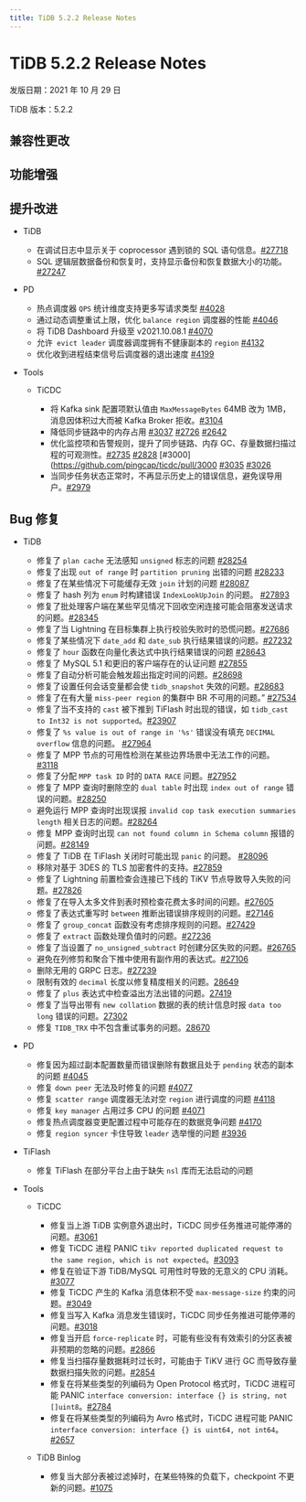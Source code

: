 ```yaml
---
title: TiDB 5.2.2 Release Notes
---
```


# TiDB 5.2.2 Release Notes

发版日期：2021 年 10 月 29 日

TiDB 版本：5.2.2

## 兼容性更改

## 功能增强

## 提升改进

+ TiDB

    - 在调试日志中显示关于 coprocessor 遇到锁的 SQL 语句信息。[#27718](https://github.com/pingcap/tidb/issues/27718)
    - SQL 逻辑层数据备份和恢复时，支持显示备份和恢复数据大小的功能。[#27247](https://github.com/pingcap/tidb/issues/27247)

+ PD

    - 热点调度器 `QPS` 统计维度支持更多写请求类型 [#4028](https://github.com/tikv/pd/pull/4028)
    - 通过动态调整重试上限，优化 `balance region` 调度器的性能 [#4046](https://github.com/tikv/pd/pull/4046)
    - 将 TiDB Dashboard 升级至 v2021.10.08.1 [#4070](https://github.com/tikv/pd/pull/4070)
    - 允许` evict leader` 调度器调度拥有不健康副本的 `region` [#4132](https://github.com/tikv/pd/pull/4132)
    - 优化收到进程结束信号后调度器的退出速度 [#4199](https://github.com/tikv/pd/pull/4199)

+ Tools

    + TiCDC

        - 将 Kafka sink 配置项默认值由 `MaxMessageBytes` 64MB 改为 1MB，消息因体积过大而被 Kafka Broker 拒收。[#3104](https://github.com/pingcap/ticdc/pull/3104)
        - 降低同步链路中的内存占用 [#3037](https://github.com/pingcap/ticdc/pull/3037) [#2726](https://github.com/pingcap/ticdc/pull/2726) [#2642](https://github.com/pingcap/ticdc/pull/2642)
        - 优化监控项和告警规则，提升了同步链路、内存 GC、存量数据扫描过程的可观测性。[#2735](https://github.com/pingcap/ticdc/pull/2735) [#2828](https://github.com/pingcap/ticdc/pull/2828) [#3000](https://github.com/pingcap/ticdc/pull/3000 [#3035](https://github.com/pingcap/ticdc/pull/3035) [#3026](https://github.com/pingcap/ticdc/pull/3026)
        - 当同步任务状态正常时，不再显示历史上的错误信息，避免误导用户。[#2979](https://github.com/pingcap/ticdc/pull/2979)

## Bug 修复

+ TiDB

    - 修复了 `plan cache` 无法感知 `unsigned` 标志的问题 [#28254](https://github.com/pingcap/tidb/issues/28254)
    - 修复了出现 `out of range` 时 `partition pruning` 出错的问题 [#28233](https://github.com/pingcap/tidb/issues/28233)
    - 修复了在某些情况下可能缓存无效 `join` 计划的问题 [#28087](https://github.com/pingcap/tidb/issues/28087)
    - 修复了 hash 列为 `enum` 时构建错误 `IndexLookUpJoin` 的问题。 [#27893](https://github.com/pingcap/tidb/issues/27893)
    - 修复了批处理客户端在某些罕见情况下回收空闲连接可能会阻塞发送请求的问题。[#28345](https://github.com/pingcap/tidb/pull/28345)
    - 修复了当 Lightning 在目标集群上执行校验失败时的恐慌问题。[#27686](https://github.com/pingcap/tidb/pull/27686)
    - 修复了某些情况下 `date_add` 和 `date_sub` 执行结果错误的问题。[#27232](https://github.com/pingcap/tidb/issues/27232)
    - 修复了 `hour` 函数在向量化表达式中执行结果错误的问题 [#28643](https://github.com/pingcap/tidb/issues/28643)
    - 修复了 MySQL 5.1 和更旧的客户端存在的认证问题 [#27855](https://github.com/pingcap/tidb/issues/27855)
    - 修复了自动分析可能会触发超出指定时间的问题。[#28698](https://github.com/pingcap/tidb/issues/28698)
    - 修复了设置任何会话变量都会使 `tidb_snapshot` 失效的问题。[#28683](https://github.com/pingcap/tidb/pull/28683)
    - 修复了在有大量 `miss-peer region` 的集群中 BR 不可用的问题。” [#27534](https://github.com/pingcap/tidb/issues/27534)
    - 修复了当不支持的 `cast` 被下推到 TiFlash 时出现的错误，如 `tidb_cast to Int32 is not supported`。[#23907](https://github.com/pingcap/tidb/issues/23907)
    - 修复了 `%s value is out of range in '%s'` 错误没有填充 `DECIMAL overflow` 信息的问题。 [#27964](https://github.com/pingcap/tidb/issues/27964)
    - 修复了 MPP 节点的可用性检测在某些边界场景中无法工作的问题。 [#3118](https://github.com/pingcap/tics/issues/3118)
    - 修复了分配 `MPP task ID` 时的 `DATA RACE` 问题。[#27952](https://github.com/pingcap/tidb/issues/27952)
    - 修复了 MPP 查询时删除空的 `dual table` 时出现 `index out of range` 错误的问题。[#28250](https://github.com/pingcap/tidb/issues/28250)
    - 避免运行 MPP 查询时出现误报 `invalid cop task execution summaries length` 相关日志的问题。[#28264](https://github.com/pingcap/tidb/pull/28264)
    - 修复 MPP 查询时出现 `can not found column in Schema column` 报错的问题。[#28149](https://github.com/pingcap/tidb/pull/28149)
    - 修复了 TiDB 在 TiFlash 关闭时可能出现 `panic` 的问题。 [#28096](https://github.com/pingcap/tidb/issues/28096)
    - 移除对基于 3DES 的 TLS 加密套件的支持。[#27859](https://github.com/pingcap/tidb/pull/27859)
    - 修复了 Lightning 前置检查会连接已下线的 TiKV 节点导致导入失败的问题。[#27826](https://github.com/pingcap/tidb/pull/27826)
    - 修复了在导入太多文件到表时预检查花费太多时间的问题。[#27605](https://github.com/pingcap/tidb/issues/27605)
    - 修复了表达式重写时 `between` 推断出错误排序规则的问题。[#27146](https://github.com/pingcap/tidb/issues/27146)
    - 修复了 `group_concat` 函数没有考虑排序规则的问题。[#27429](https://github.com/pingcap/tidb/issues/27429)
    - 修复了 `extract` 函数处理负值时的问题。[#27236](https://github.com/pingcap/tidb/issues/27236)
    - 修复了当设置了 `no_unsigned_subtract` 时创建分区失败的问题。[#26765](https://github.com/pingcap/tidb/issues/26765)
    - 避免在列修剪和聚合下推中使用有副作用的表达式。[#27106](https://github.com/pingcap/tidb/issues/27106)
    - 删除无用的 GRPC 日志。[#27239](https://github.com/pingcap/tidb/pull/27239)
    - 限制有效的 `decimal` 长度以修复精度相关的问题。[28649](https://github.com/pingcap/tidb/pull/28649)
    - 修复了 `plus` 表达式中检查溢出方法出错的问题。[27419](https://github.com/pingcap/tidb/pull/27419)
    - 修复了当导出带有 `new collation` 数据的表的统计信息时报 `data too long` 错误的问题。[27302](https://github.com/pingcap/tidb/pull/27302)
    - 修复 `TIDB_TRX` 中不包含重试事务的问题。[28670](https://github.com/pingcap/tidb/pull/28670)
        
+ PD

    - 修复因为超过副本配置数量而错误删除有数据且处于 `pending` 状态的副本的问题 [#4045](https://github.com/tikv/pd/issues/4045)
    - 修复 `down peer` 无法及时修复的问题 [#4077](https://github.com/tikv/pd/issues/4077)
    - 修复 `scatter range` 调度器无法对空 `region` 进行调度的问题 [#4118](https://github.com/tikv/pd/pull/4118)
    - 修复 `key manager` 占用过多 CPU 的问题 [#4071](https://github.com/tikv/pd/issues/4071)
    - 修复热点调度器变更配置过程中可能存在的数据竞争问题 [#4170](https://github.com/tikv/pd/pull/4170)
    - 修复 `region syncer` 卡住导致 `leader` 选举慢的问题 [#3936](https://github.com/tikv/pd/issues/3936) 

+ TiFlash

    - 修复 TiFlash 在部分平台上由于缺失 `nsl` 库而无法启动的问题

+ Tools

    + TiCDC

        - 修复当上游 TiDB 实例意外退出时，TiCDC 同步任务推进可能停滞的问题。[#3061](https://github.com/pingcap/ticdc/issues/3061)
        - 修复 TiCDC 进程 PANIC `tikv reported duplicated request to the same region, which is not expected`。[#3093](https://github.com/pingcap/ticdc/pull/3093)
        - 修复在验证下游 TiDB/MySQL 可用性时导致的无意义的 CPU 消耗。[#3077](https://github.com/pingcap/ticdc/pull/3077)
        - 修复 TiCDC 产生的 Kafka 消息体积不受 `max-message-size` 约束的问题。[#3049](https://github.com/pingcap/ticdc/pull/3049)
        - 修复当写入 Kafka 消息发生错误时，TiCDC 同步任务推进可能停滞的问题。[#3018](https://github.com/pingcap/ticdc/pull/3018)
        - 修复当开启 `force-replicate` 时，可能有些没有有效索引的分区表被非预期的忽略的问题。[#2866](https://github.com/pingcap/ticdc/pull/2866)
        - 修复当扫描存量数据耗时过长时，可能由于 TiKV 进行 GC 而导致存量数据扫描失败的问题。[#2854](https://github.com/pingcap/ticdc/pull/2854)
        - 修复在将某些类型的列编码为 Open Protocol 格式时，TiCDC 进程可能 PANIC `interface conversion: interface {} is string, not []uint8`。[#2784](https://github.com/pingcap/ticdc/pull/2784)
        - 修复在将某些类型的列编码为 Avro 格式时，TiCDC 进程可能 PANIC `interface conversion: interface {} is uint64, not int64`。[#2657](https://github.com/pingcap/ticdc/pull/2657)
    
    + TiDB Binlog

        - 修复当大部分表被过滤掉时，在某些特殊的负载下，checkpoint 不更新的问题。[#1075](https://github.com/pingcap/tidb-binlog/pull/1075)